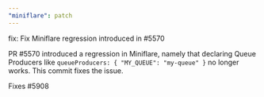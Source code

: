 ```yaml
---
"miniflare": patch
---
```


fix: Fix Miniflare regression introduced in #5570

PR #5570 introduced a regression in Miniflare, namely that declaring Queue Producers like `queueProducers: { "MY_QUEUE": "my-queue" }` no longer works. This commit fixes the issue.

Fixes #5908
